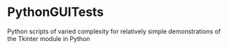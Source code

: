 # PythonGUITests
Python scripts of varied complexity for relatively simple demonstrations of the Tkinter module in Python
